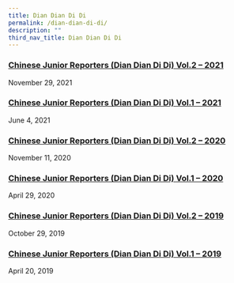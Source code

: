 ```yaml
---
title: Dian Dian Di Di
permalink: /dian-dian-di-di/
description: ""
third_nav_title: Dian Dian Di Di
---
```

<h3><a title="Chinese Junior Reporters (Dian Dian Di Di) Vol.2 &ndash; 2021" href="https://blangahrisepri.moe.edu.sg/2021/11/29/chinese-junior-reporters-dian-dian-di-di-vol-2-2021/" rel="bookmark">Chinese Junior Reporters (Dian Dian Di Di) Vol.2 &ndash; 2021</a></h3>
<div>November 29, 2021</div>
<h3><a title="Chinese Junior Reporters (Dian Dian Di Di) Vol.1 &ndash; 2021" href="https://blangahrisepri.moe.edu.sg/2021/06/04/chinese-junior-reporters-dian-dian-di-di-vol-1-2021/" rel="bookmark">Chinese Junior Reporters (Dian Dian Di Di) Vol.1 &ndash; 2021</a></h3>
<div>June 4, 2021</div>
<h3><a title="Chinese Junior Reporters (Dian Dian Di Di) Vol.2 &ndash; 2020" href="https://blangahrisepri.moe.edu.sg/2020/11/11/chinese-junior-reporters-dian-dian-di-di-vol-2-2020/" rel="bookmark">Chinese Junior Reporters (Dian Dian Di Di) Vol.2 &ndash; 2020</a></h3>
<div>November 11, 2020</div>
<h3><a title="Chinese Junior Reporters (Dian Dian Di Di) Vol.1 &ndash; 2020" href="https://blangahrisepri.moe.edu.sg/2020/04/29/dian-dian-di-di-april-2020/" rel="bookmark">Chinese Junior Reporters (Dian Dian Di Di) Vol.1 &ndash; 2020</a></h3>
<div>April 29, 2020</div>
<h3><a title="Chinese Junior Reporters (Dian Dian Di Di) Vol.2 &ndash; 2019" href="https://blangahrisepri.moe.edu.sg/2019/10/29/chinese-junior-reporters-dian-dian-di-di-2/" rel="bookmark">Chinese Junior Reporters (Dian Dian Di Di) Vol.2 &ndash; 2019</a></h3>
<div>October 29, 2019</div>
<h3><a title="Chinese Junior Reporters (Dian Dian Di Di) Vol.1 &ndash; 2019" href="https://blangahrisepri.moe.edu.sg/2019/04/20/chinese-junior-reporters-dian-dian-di-di/" rel="bookmark">Chinese Junior Reporters (Dian Dian Di Di) Vol.1 &ndash; 2019</a></h3>
<div>April 20, 2019</div>
